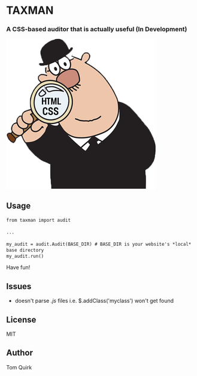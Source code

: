 # TAXMAN
### A CSS-based auditor that is actually useful (In Development)

![](taxman.png)

## Usage

```
from taxman import audit

...

my_audit = audit.Audit(BASE_DIR) # BASE_DIR is your website's *local* base directory
my_audit.run()
```
Have fun!

## Issues
- doesn't parse *.js* files i.e. $.addClass('myclass') won't get found

## License
MIT

## Author
Tom Quirk